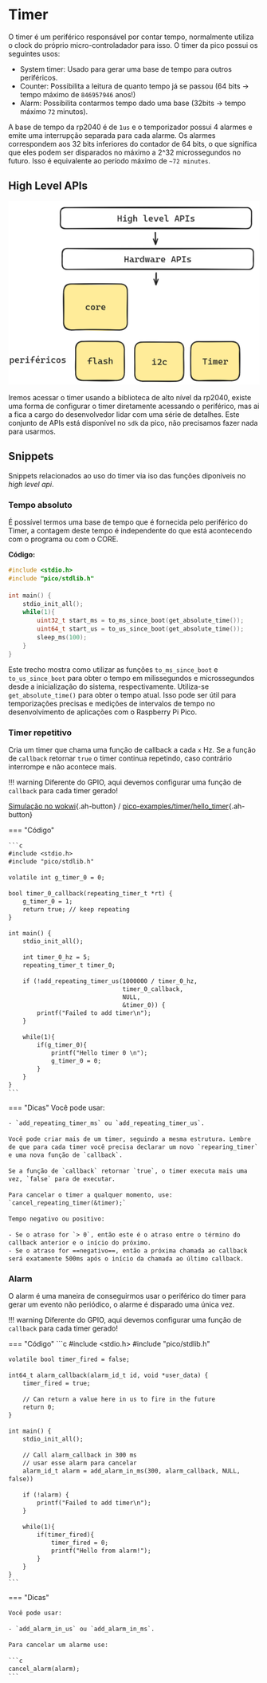 # Timer

O timer é um periférico responsável por contar tempo, normalmente utiliza o clock do próprio micro-controladador para isso. O timer da pico possui os seguintes usos:

- System timer: Usado para gerar uma base de tempo para outros periféricos.
- Counter: Possibilita a leitura de quanto tempo já se passou (64 bits -> tempo máximo de `846957946` anos!)
- Alarm: Possibilita contarmos tempo dado uma base (32bits -> tempo máximo `72` minutos).

A base de tempo da rp2040 é de `1us`  e o temporizador possui 4 alarmes e emite uma interrupção separada para cada alarme. Os alarmes correspondem aos 32 bits inferiores do contador de 64 bits, o que significa que eles podem ser disparados no máximo a 2^32 microssegundos no futuro. Isso é equivalente ao período máximo de `~72 minutes`.

## High Level APIs

![](imgs/timer-api.png)

Iremos acessar o timer usando a biblioteca de alto nível da rp2040, existe uma forma de configurar o timer diretamente acessando o periférico, mas ai a fica a cargo do desenvolvedor lidar com uma série de detalhes. Este conjunto de APIs está disponível no `sdk` da pico, não precisamos fazer nada para usarmos.

## Snippets

Snippets relacionados ao uso do timer via iso das funções diponíveis no *high level api*.

### Tempo absoluto

É possível termos uma base de tempo que é fornecida pelo periférico do Timer, a contagem deste tempo é independente do que está acontecendo com o programa ou com o CORE.

**Código:**

```c
#include <stdio.h>
#include "pico/stdlib.h"

int main() {
    stdio_init_all();
    while(1){
        uint32_t start_ms = to_ms_since_boot(get_absolute_time());
        uint64_t start_us = to_us_since_boot(get_absolute_time());
        sleep_ms(100);
    }
}
```

Este trecho mostra como utilizar as funções `to_ms_since_boot` e `to_us_since_boot` para obter o tempo em milissegundos e microssegundos desde a inicialização do sistema, respectivamente. Utiliza-se `get_absolute_time()` para obter o tempo atual. Isso pode ser útil para temporizações precisas e medições de intervalos de tempo no desenvolvimento de aplicações com o Raspberry Pi Pico.


### Timer repetitivo

Cria um timer que chama uma função de callback a cada `x` Hz. Se a função de `callback` retornar `true` o timer continua repetindo, caso contrário interrompe e não acontece mais.

!!! warning
    Diferente do GPIO, aqui devemos configurar uma função de `callback` para cada timer gerado!

[Simulação no wokwi](https://wokwi.com/projects/390749972753978369){.ah-button} / [pico-examples/timer/hello_timer](https://github.com/raspberrypi/pico-examples/blob/master/timer/hello_timer/hello_timer.c){.ah-button}

=== "Código"

    ```c
    #include <stdio.h>
    #include "pico/stdlib.h"

    volatile int g_timer_0 = 0;

    bool timer_0_callback(repeating_timer_t *rt) {
        g_timer_0 = 1;
        return true; // keep repeating
    }

    int main() {
        stdio_init_all();

        int timer_0_hz = 5;
        repeating_timer_t timer_0;

        if (!add_repeating_timer_us(1000000 / timer_0_hz, 
                                    timer_0_callback,
                                    NULL, 
                                    &timer_0)) {
            printf("Failed to add timer\n");
        }

        while(1){
            if(g_timer_0){
                printf("Hello timer 0 \n");
                g_timer_0 = 0;
            }
        }
    }
    ```

=== "Dicas"
    Você pode usar:
    
    - `add_repeating_timer_ms` ou `add_repeating_timer_us`. 
    
    Você pode criar mais de um timer, seguindo a mesma estrutura. Lembre de que para cada timer você precisa declarar um novo `repearing_timer` e uma nova função de `callback`.
    
    Se a função de `callback` retornar `true`, o timer executa mais uma vez, `false` para de executar.
    
    Para cancelar o timer a qualquer momento, use: `cancel_repeating_timer(&timer);`
    
    Tempo negativo ou positivo:
    
    - Se o atraso for `> 0`, então este é o atraso entre o término do callback anterior e o início do próximo.
    - Se o atraso for ==negativo==, então a próxima chamada ao callback será exatamente 500ms após o início da chamada ao último callback.


### Alarm

O alarm é uma maneira de conseguirmos usar o periférico do timer para gerar um evento não periódico, o alarme é disparado uma única vez.

!!! warning
    Diferente do GPIO, aqui devemos configurar uma função de `callback` para cada timer gerado! 

=== "Código"
    ```c
    #include <stdio.h>
    #include "pico/stdlib.h"

    volatile bool timer_fired = false;

    int64_t alarm_callback(alarm_id_t id, void *user_data) {
        timer_fired = true;

        // Can return a value here in us to fire in the future
        return 0;
    }

    int main() {
        stdio_init_all();

        // Call alarm_callback in 300 ms
        // usar esse alarm para cancelar 
        alarm_id_t alarm = add_alarm_in_ms(300, alarm_callback, NULL, false))
        
        if (!alarm) {
            printf("Failed to add timer\n");
        }
    
        while(1){
            if(timer_fired){
                timer_fired = 0;
                printf("Hello from alarm!");
            }
        }
    }
    ```
    
=== "Dicas"
    
    Você pode usar: 

    - `add_alarm_in_us` ou `add_alarm_in_ms`.

    Para cancelar um alarme use:
    
    ```c
    cancel_alarm(alarm);
    ```
